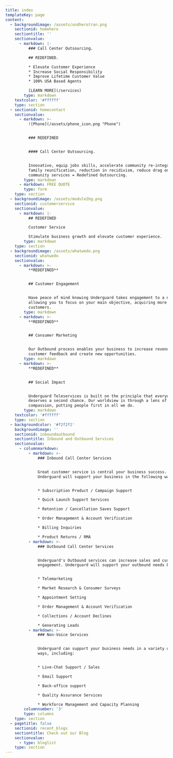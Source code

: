 ```yaml
---
title: index
templateKey: page
content:
  - backgroundimage: /assets/undherotran.png
    sectionid: homehero
    sectiontitle: ''
    sectionvalue:
      - markdown: |-
          ### Call Center Outsourcing.

          ## REDEFINED.

          * Elevate Customer Experience
          * Increase Social Responsibility
          * Improve Lifetime Customer Value
          * 100% USA Based Agents

          [LEARN MORE](/services)
        type: markdown
    textcolor: '#ffffff'
    type: section
  - sectionid: homecontact
    sectionvalue:
      - markdown: >-
          ![Phone](/assets/phone_icon.png "Phone")


          ### REDEFINED


          #### Call Center Outsourcing.


          Innovative, equip jobs skills, accelerate community re-integration,
          family reunification, reduction in recidivism, reduce drag on
          community services = Redefined Outsourcing.
        type: markdown
      - markdown: FREE QUOTE
        type: form
    type: section
  - backgroundimage: /assets/module2bg.png
    sectionid: customerservice
    sectionvalue:
      - markdown: |-
          ## REDEFINED

          Customer Service

          Stimulate business growth and elevate customer experience.
        type: markdown
    type: section
  - backgroundimage: /assets/whatwedo.png
    sectionid: whatwedo
    sectionvalue:
      - markdown: >-
          **REDEFINED**


          ## Customer Engagement


          Have peace of mind knowing Underguard takes engagement to a new level,
          allowing you to focus on your main objective, acquiring more
          customers.
        type: markdown
      - markdown: >-
          **REDEFINED**


          ## Consumer Marketing


          Our Outbound process enables your business to increase revenues, drive
          customer feedback and create new opportunities.
        type: markdown
      - markdown: >-
          **REDEFINED**


          ## Social Impact


          Underguard Teleservices is built on the principle that everyone
          deserves a second chance. Our worldview is through a lens of
          compassion, putting people first in all we do.
        type: markdown
    textcolor: '#ffffff'
    type: section
  - backgroundcolor: '#f2f2f2'
    backgroundimage: ''
    sectionid: inboundoutbound
    sectiontitle: Inbound and Outbound Services
    sectionvalue:
      - columnmarkdown:
          - markdown: >-
              ### Inbound Call Center Services


              Great customer service is central your business success.
              Underguard will support your business in the following ways:


              * Subscription Product / Campaign Support

              * Quick Launch Support Services

              * Retention / Cancellation Saves Support

              * Order Management & Account Verification

              * Billing Inquiries

              * Product Returns / RMA
          - markdown: >-
              ### Outbound Call Center Services


              Underguard's Outbound services can increase sales and customer
              engagement. Underguard will support your outbound needs by:


              * Telemarketing

              * Market Research & Consumer Surveys

              * Appointment Setting

              * Order Management & Account Verification

              * Collections / Account Declines

              * Generating Leads
          - markdown: >-
              ### Non-Voice Services


              Underguard can support your business needs in a variety of other
              ways, including:


              * Live-Chat Support / Sales

              * Email Support

              * Back-office support

              * Quality Assurance Services

              * Workforce Management and Capacity Planning
        columnnumber: '3'
        type: columns
    type: section
  - pagetitle: false
    sectionid: recent_blogs
    sectiontitle: Check out our Blog
    sectionvalue:
      - type: bloglist
    type: section
---
```


